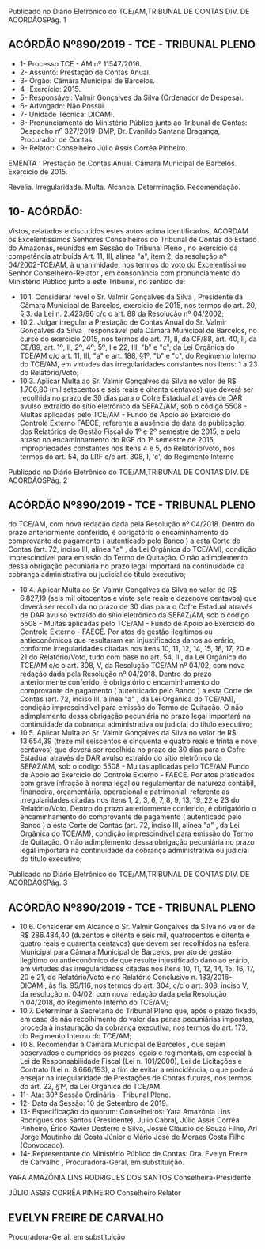Publicado  no  Diário  Eletrônico do TCE/AM,TRIBUNAL DE CONTAS DIV. DE ACÓRDÃOSPág. 1

## ACÓRDÃO Nº890/2019 - TCE - TRIBUNAL PLENO

- 1- Processo TCE - AM nº 11547/2016.
- 2- Assunto: Prestação de Contas Anual.
- 3- Órgão: Câmara Municipal de Barcelos.
- 4- Exercício: 2015.
- 5- Responsável: Valmir Gonçalves da Silva (Ordenador de Despesa).
- 6- Advogado: Não Possui
- 7- Unidade Técnica: DICAMI.
- 8- Pronunciamento do Ministério Público junto ao Tribunal de Contas: Despacho nº 327/2019-DMP, Dr. Evanildo Santana Bragança, Procurador de Contas.
- 9- Relator: Conselheiro Júlio Assis Corrêa Pinheiro.

EMENTA : Prestação  de  Contas  Anual. Câmara Municipal de Barcelos. Exercício de 2015.

Revelia. Irregularidade. Multa. Alcance. Determinação. Recomendação.

## 10-  ACÓRDÃO:

Vistos, relatados e discutidos estes autos acima identificados, ACORDAM os Excelentíssimos Senhores Conselheiros do Tribunal de Contas do Estado do Amazonas, reunidos em Sessão do Tribunal Pleno , no exercício da competência atribuída Art. 11, III, alínea "a", item 2, da resolução nº 04/2002-TCE/AM, à unanimidade, nos termos do voto do Excelentíssimo Senhor Conselheiro-Relator , em consonância com pronunciamento do Ministério Público junto a este Tribunal, no sentido de:

- 10.1. Considerar  revel o Sr. Valmir  Gonçalves  da  Silva ,  Presidente  da Câmara Municipal de Barcelos, exercício de 2015, nos termos do art. 20, § 3. da Lei n.  2.423/96 c/c o art. 88 da Resolução nº 04/2002;
- 10.2. Julgar irregular a Prestação de Contas Anual do Sr. Valmir Gonçalves da Silva ,  responsável pela Câmara Municipal de Barcelos, no curso do exercício 2015, nos termos do art. 71, II, da CF/88, art. 40, II, da CE/89, art. 1º, II, 2º, 4º, 5º, I e 22, III, "b" e "c", da Lei Orgânica do TCE/AM c/c  art.  11,  III,  "a"  e  art.  188,  §1º,  "b"  e  "c",  do  Regimento Interno  do  TCE/AM,  em  virtudes  das  irregularidades  constantes  nos Itens:  1 a 23 do Relatório/Voto;
- 10.3. Aplicar  Multa ao Sr.  Valmir  Gonçalves  da  Silva no  valor  de R$ 1.706,80 (mil  setecentos  e  seis reais  e  oitenta  centavos) que  deverá ser  recolhida  no  prazo  de  30  dias  para  o  Cofre  Estadual  através  de DAR avulso extraído  do  sítio  eletrônico  da  SEFAZ/AM,  sob  o  código 5508 - Multas aplicadas pelo TCE/AM - Fundo de Apoio ao Exercício do  Controle  Externo  FAECE,  referente a ausência  de  data  de publicação  dos  Relatórios  de  Gestão  Fiscal  do  1º  e  2º  semestre  de 2015,  e pelo atraso no encaminhamento do RGF do 1º semestre de 2015,  impropriedades  constantes  nos  Itens  4  e  5,  do  Relatório/voto, nos termos do art. 54, da LRF c/c art. 308, I, 'c', do Regimento Interno

Publicado  no  Diário  Eletrônico do TCE/AM,TRIBUNAL DE CONTAS DIV. DE ACÓRDÃOSPág. 2

## ACÓRDÃO Nº890/2019 - TCE - TRIBUNAL PLENO

do  TCE/AM,  com  nova  redação  dada  pela  Resolução  nº  04/2018. Dentro do prazo anteriormente conferido, é obrigatório o encaminhamento  do  comprovante  de  pagamento  ( autenticado  pelo Banco )  a  esta  Corte  de  Contas  (art.  72,  inciso  III,  alínea  "a"  ,  da  Lei Orgânica  do  TCE/AM),  condição  imprescindível  para  emissão  do Termo de Quitação. O não adimplemento dessa obrigação pecuniária no prazo legal importará na continuidade da cobrança administrativa ou judicial do título executivo;

- 10.4. Aplicar  Multa ao Sr.  Valmir  Gonçalves  da  Silva no  valor  de R$ 6.827,19 (seis  mil  oitocentos e vinte sete reais e dezenove centavos) que deverá ser recolhida no prazo de 30 dias para o Cofre Estadual através de DAR avulso extraído do sítio eletrônico da SEFAZ/AM, sob o código 5508 - Multas aplicadas pelo TCE/AM - Fundo de Apoio ao Exercício do Controle Externo - FAECE. Por atos de gestão ilegítimos ou  antieconômicos  que  resultaram  em  injustificados  danos  ao  erário, conforme  irregularidades citadas nos itens 10, 11, 12, 14, 15, 16, 17, 20  e  21  do  Relatório/Voto,  tudo  com  base no  art.  54,  III,  da  Lei Orgânica do TCE/AM c/c o art. 308, V, da Resolução TCE/AM nº 04/02, com nova redação dada pela Resolução nº 04/2018. Dentro do prazo anteriormente conferido, é obrigatório o encaminhamento do comprovante de pagamento ( autenticado pelo Banco ) a esta Corte de Contas  (art.  72,  inciso  III,  alínea  "a"  ,  da  Lei  Orgânica  do  TCE/AM), condição imprescindível  para  emissão  do  Termo  de  Quitação.  O  não adimplemento dessa obrigação pecuniária no prazo legal importará na continuidade da cobrança administrativa ou judicial do título executivo;
- 10.5. Aplicar  Multa ao Sr.  Valmir  Gonçalves  da  Silva no  valor  de R$ 13.654,39 (treze  mil  seiscentos  e  cinquenta  e  quatro  reais  e  trinta  e nove centavos) que deverá ser recolhida no prazo de 30 dias para o Cofre Estadual através de DAR avulso extraído do sítio eletrônico da SEFAZ/AM,  sob  o  código  5508  -  Multas  aplicadas  pelo  TCE/AM  Fundo de Apoio ao Exercício do Controle Externo - FAECE. Por atos praticados  com  grave  infração  à  norma  legal  ou  regulamentar  de natureza  contábil,  financeira,  orçamentária,  operacional  e  patrimonial, referente as irregularidades citadas nos  itens 1, 2, 3, 6, 7, 8, 9, 13, 19, 22 e 23 do Relatório/Voto. Dentro do prazo anteriormente conferido, é obrigatório o encaminhamento do comprovante de pagamento ( autenticado  pelo  Banco )  a  esta  Corte  de  Contas  (art.  72,  inciso  III, alínea "a" , da Lei Orgânica do TCE/AM), condição imprescindível para emissão do Termo de Quitação. O não adimplemento dessa obrigação pecuniária  no  prazo  legal  importará  na  continuidade  da  cobrança administrativa ou judicial do título executivo;

Publicado  no  Diário  Eletrônico do TCE/AM,TRIBUNAL DE CONTAS DIV. DE ACÓRDÃOSPág. 3

## ACÓRDÃO Nº890/2019 - TCE - TRIBUNAL PLENO

- 10.6. Considerar em Alcance o Sr. Valmir Gonçalves da Silva no valor de R$ 286.484,40 (duzentos e oitenta e seis mil, quatrocentos e oitenta e quatro reais e quarenta centavos) que devem ser recolhidos na esfera Municipal  para Câmara  Municipal  de  Barcelos,  por  ato  de  gestão ilegítimo ou antieconômico de que resulte injustificado dano ao erário, em virtudes das irregularidades citadas nos  Itens 10, 11, 12, 14, 15, 16,  17,  20  e  21, do  Relatório/Voto  e  no  Relatório  Conclusivo  n. 133/2016-DICAMI, às fls. 95/116, nos termos do art. 304, c/c o art. 308, inciso V, da  resolução n. 04/02, com  nova  redação  dada  pela Resolução n.04/2018, do Regimento Interno do TCE/AM;
- 10.7. Determinar à Secretaria do Tribunal Pleno que, após o prazo fixado, em  caso  de  não  recolhimento do valor das penas  pecuniárias impostas, proceda à instauração da cobrança executiva, nos termos do art. 173, do Regimento Interno do TCE/AM;
- 10.8. Recomendar à Câmara Municipal de Barcelos , que sejam observados e cumpridos os prazos legais e regimentais, em especial à Lei de Responsabilidade Fiscal (Lei n. 101/2000), Lei de Licitações e Contrato (Lei n. 8.666/193), a fim de evitar a reincidência, o que poderá ensejar na irregularidade de Prestações de Contas futuras, nos termos do art. 22, §1º, da Lei Orgânica do TCE/AM.
- 11-  Ata: 30ª Sessão Ordinária - Tribunal Pleno.
- 12-  Data da Sessão: 10 de Setembro de 2019.
- 13-  Especificação  do  quorum: Conselheiros: Yara  Amazônia  Lins  Rodrigues  dos Santos (Presidente), Julio Cabral, Júlio Assis Corrêa Pinheiro, Érico Xavier Desterro e Silva, Josué Cláudio de Souza Filho, Ari Jorge Moutinho da Costa Júnior e Mário José de Moraes Costa Filho (Convocado).
- 14-  Representante do Ministério Público de Contas: Dra. Evelyn Freire de Carvalho , Procuradora-Geral, em substituição.

YARA AMAZÔNIA LINS RODRIGUES DOS SANTOS Conselheira-Presidente

JÚLIO ASSIS CORRÊA PINHEIRO Conselheiro Relator

## EVELYN FREIRE DE CARVALHO

Procuradora-Geral, em substituição